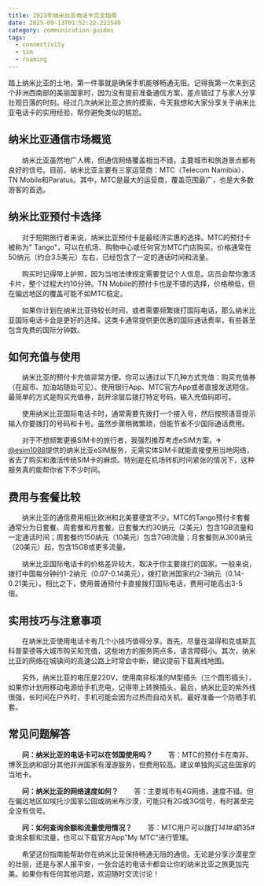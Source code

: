 ```yaml
---
title: 2023年纳米比亚电话卡完全指南
date: 2025-09-13T01:52:22.222549
category: communication-guides
tags:
  - connectivity
  - sim
  - roaming
---
```


踏上纳米比亚的土地，第一件事就是确保手机能够畅通无阻。记得我第一次来到这个非洲西南部的美丽国家时，因为没有提前准备通信方案，差点错过了与家人分享壮观日落的时刻。经过几次纳米比亚之旅的摸索，今天我想和大家分享关于纳米比亚电话卡的实用经验，帮你避免类似的尴尬。

## 纳米比亚通信市场概览

　　纳米比亚虽然地广人稀，但通信网络覆盖相当不错，主要城市和旅游景点都有良好的信号。目前，纳米比亚主要有三家运营商：MTC（Telecom Namibia）、TN Mobile和Paratus。其中，MTC是最大的运营商，覆盖范围最广，也是大多数游客的首选。

## 纳米比亚预付卡选择

　　对于短期旅行者来说，纳米比亚预付卡是最经济实惠的选择。MTC的预付卡被称为" Tango"，可以在机场、购物中心或任何官方MTC门店购买。价格通常在50纳元（约合3.5美元）左右，已经包含了一定的通话时间和流量。

　　购买时记得带上护照，因为当地法律规定需要登记个人信息。店员会帮你激活卡片，整个过程大约10分钟。TN Mobile的预付卡也是不错的选择，价格稍低，但在偏远地区的覆盖可能不如MTC稳定。

　　如果你计划在纳米比亚待较长时间，或者需要频繁拨打国际电话，那么纳米比亚国际电话卡会是更好的选择。这类卡通常提供更优惠的国际通话费率，有些甚至包含免费的国际分钟数。

## 如何充值与使用

　　纳米比亚的预付卡充值非常方便。你可以通过以下几种方式充值：购买充值券（在超市、加油站随处可见）、使用银行App、MTC官方App或者直接发送短信。最简单的方式是购买充值券，刮开涂层后拨打特定号码，输入充值码即可。

　　使用纳米比亚国际电话卡时，通常需要先拨打一个接入号，然后按照语音提示输入你要拨打的号码和卡号。虽然步骤稍微繁琐，但能节省不少国际通话费用。

　　对于不想频繁更换SIM卡的旅行者，我强烈推荐考虑eSIM方案。✈[@esim1088](https://t.me/s/esim1088)提供的纳米比亚eSIM服务，无需实体SIM卡就能直接使用当地网络，省去了购买和激活传统SIM卡的麻烦。特别是在机场转机时间紧张的情况下，这种服务真的能帮你省下不少时间。

## 费用与套餐比较

　　纳米比亚的通信费用相比欧洲和北美要便宜不少。MTC的Tango预付卡套餐通常分为日套餐、周套餐和月套餐。日套餐大约30纳元（2美元）包含1GB流量和一定通话时间；周套餐约150纳元（10美元）包含7GB流量；月套餐则从300纳元（20美元）起，包含15GB或更多流量。

　　纳米比亚国际电话卡的价格差异较大，取决于你主要拨打的国家。一般来说，拨打中国每分钟约1-2纳元（0.07-0.14美元），拨打欧洲国家约2-3纳元（0.14-0.21美元）。相比之下，使用普通预付卡直接拨打国际电话，费用可能高出3-5倍。

## 实用技巧与注意事项

　　在纳米比亚使用电话卡有几个小技巧值得分享。首先，尽量在温得和克或斯瓦科普蒙德等大城市购买和充值，这些地方的服务网点多，语言障碍小。其次，纳米比亚的网络在城镇间的高速公路上时常会中断，建议提前下载离线地图。

　　另外，纳米比亚的电压是220V，使用南非标准的M型插头（三个圆形插头），如果你计划用移动电源给手机充电，记得带上转换插头。最后，纳米比亚的紫外线很强，长时间在户外时，手机可能会因为过热而自动关机，最好准备一个防晒手机套。

## 常见问题解答

　　**问：纳米比亚的电话卡可以在邻国使用吗？**
　　答：MTC的预付卡在南非、博茨瓦纳和部分其他非洲国家有漫游服务，但费用较高。建议单独购买这些国家的当地卡。

　　**问：纳米比亚的网络速度如何？**
　　答：主要城市有4G网络，速度不错。但在偏远地区如埃托沙国家公园或纳米布沙漠，可能只有2G或3G信号，有时甚至完全没有信号。

　　**问：如何查询余额和流量使用情况？**
　　答：MTC用户可以拨打*141#或*135#查询余额和流量，也可以下载官方App"My MTC"进行管理。

　　希望这份指南能帮助你在纳米比亚保持畅通无阻的通信。无论是分享沙漠星空的壮丽，还是与家人报平安，一张合适的电话卡都会让你的纳米比亚之旅更加完美。如果你有任何其他问题，欢迎随时交流讨论！